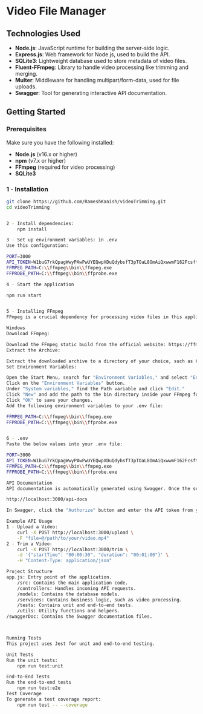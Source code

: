 # Video File Manager

## Technologies Used

- **Node.js**: JavaScript runtime for building the server-side logic.
- **Express.js**: Web framework for Node.js, used to build the API.
- **SQLite3**: Lightweight database used to store metadata of video files.
- **Fluent-FFmpeg**: Library to handle video processing like trimming and merging.
- **Multer**: Middleware for handling multipart/form-data, used for file uploads.
- **Swagger**: Tool for generating interactive API documentation.

## Getting Started

### Prerequisites

Make sure you have the following installed:

- **Node.js** (v16.x or higher)
- **npm** (v7.x or higher)
- **FFmpeg** (required for video processing)
- **SQLite3**

### 1 - Installation

```bash
git clone https://github.com/RameshKanish/videoTrimming.git
cd videoTrimming


2 - Install dependencies:
    npm install

3 - Set up environment variables: in .env
Use this configuration:

PORT=3000
API_TOKEN=W1buG7rkQpagWwyPAwPwUYEQwpXDuQdybsfT3pTOaL8OmAiQxwwmF162FcsftPEc
FFMPEG_PATH=C:\\ffmpeg\\bin\\ffmpeg.exe
FFPROBE_PATH=C:\\ffmpeg\\bin\\ffprobe.exe

4 - Start the application

npm run start


5 - Installing FFmpeg   
FFmpeg is a crucial dependency for processing video files in this application. Follow the steps below to install and set up FFmpeg on your system:

Windows
Download FFmpeg:

Download the FFmpeg static build from the official website: https://ffmpeg.org/download.html
Extract the Archive:

Extract the downloaded archive to a directory of your choice, such as C:\ffmpeg.
Set Environment Variables:

Open the Start Menu, search for "Environment Variables," and select "Edit the system environment variables."
Click on the "Environment Variables" button.
Under "System variables," find the Path variable and click "Edit."
Click "New" and add the path to the bin directory inside your FFmpeg folder (e.g., C:\ffmpeg\bin).
Click "OK" to save your changes.
Add the following environment variables to your .env file:

FFMPEG_PATH=C:\\ffmpeg\\bin\\ffmpeg.exe
FFPROBE_PATH=C:\\ffmpeg\\bin\\ffprobe.exe


6 - .env
Paste the below values into your .env file:

PORT=3000
API_TOKEN=W1buG7rkQpagWwyPAwPwUYEQwpXDuQdybsfT3pTOaL8OmAiQxwwmF162FcsftPEc
FFMPEG_PATH=C:\\ffmpeg\\bin\\ffmpeg.exe
FFPROBE_PATH=C:\\ffmpeg\\bin\\ffprobe.exe

API Documentation
API documentation is automatically generated using Swagger. Once the server is running, you can access the documentation at:

http://localhost:3000/api-docs

In Swagger, click the "Authorize" button and enter the API token from your .env file.

Example API Usage
1 - Upload a Video:
    curl -X POST http://localhost:3000/upload \
    -F "file=@/path/to/your/video.mp4"
2 - Trim a Video:
    curl -X POST http://localhost:3000/trim \
    -d '{"startTime": "00:00:30", "duration": "00:01:00"}' \
    -H "Content-Type: application/json"

Project Structure
app.js: Entry point of the application.
    /src: Contains the main application code.
    /controllers: Handles incoming API requests.
    /models: Contains the database models.
    /services: Contains business logic, such as video processing.
    /tests: Contains unit and end-to-end tests.
    /utils: Utility functions and helpers.
/swaggerDoc: Contains the Swagger documentation files.



Running Tests
This project uses Jest for unit and end-to-end testing.

Unit Tests
Run the unit tests:
    npm run test:unit

End-to-End Tests
Run the end-to-end tests
    npm run test:e2e
Test Coverage
To generate a test coverage report:
    npm run test -- --coverage